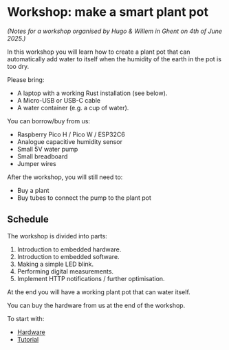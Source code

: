 # Workshop: make a smart plant pot

_(Notes for a workshop organised by Hugo & Willem in Ghent on 4th of June 2025.)_

In this workshop you will learn how to create a plant pot that can automatically add water to itself when the humidity of the earth in the pot is too dry.

Please bring:

- A laptop with a working Rust installation (see below).
- A Micro-USB or USB-C cable
- A water container (e.g. a cup of water).

You can borrow/buy from us:

- Raspberry Pico H / Pico W / ESP32C6 
- Analogue capacitive humidity sensor
- Small 5V water pump
- Small breadboard
- Jumper wires

After the workshop, you will still need to:

- Buy a plant
- Buy tubes to connect the pump to the plant pot

## Schedule


The workshop is divided into parts:

1. Introduction to embedded hardware.
2. Introduction to embedded software.
3. Making a simple LED blink.
4. Performing digital measurements.
5. Implement HTTP notifications / further optimisation.

At the end you will have a working plant pot that can water itself.

You can buy the hardware from us at the end of the workshop.

To start with:

- [Hardware](./docs/HARDWARE.md)
- [Tutorial](./tutorial/README.md)


